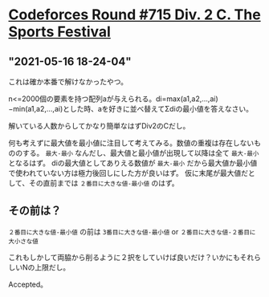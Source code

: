 # [Codeforces Round #715 Div. 2 C. The Sports Festival](https://codeforces.com/contest/1509/problem/C)
## "2021-05-16 18-24-04"
これは確か本番で解けなかったやつ。

n<=2000個の要素を持つ配列aが与えられる。di=max(a1,a2,…,ai)−min(a1,a2,…,ai)とした時、aを好きに並べ替えてΣdiの最小値を答えなさい。

解いている人数からしてかなり簡単なはずDiv2のCだし。

何も考えずに最大値を最小値に注目して考えてみる。数値の重複は存在しないもののする。
`最大-最小` なんだし、最大値と最小値が出現して以降は全て `最大-最小` となるはず。
diの最大値としてありえる数値が `最大-最小` だから最大値か最小値で使われていない方は極力後回しにした方が良いはず。
仮に末尾が最大値だとして、その直前までは `２番目に大きな値-最小値` のはず。

## その前は？
`２番目に大きな値-最小値` の前は `3番目に大きな値-最小値` or `２番目に大きな値-２番目に大小さな値`

これもしかして両脇から削るように２択をしていけば良いだけ？いかにもそれらしいNの上限だし。

Accepted。

